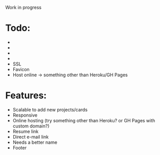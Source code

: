 Work in progress

# Todo:
* 
* 
* 
* 
* SSL
* Favicon
* Host online -> something other than Heroku/GH Pages

# Features: 
* Scalable to add new projects/cards
* Responsive
* Online hosting (try something other than Heroku? or GH Pages with custom domain?)
* Resume link
* Direct e-mail link
* Needs a better name
* Footer